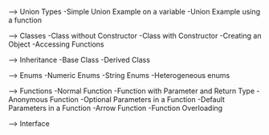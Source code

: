 --> Union Types
    -Simple Union Example on a variable
    -Union Example using a function

--> Classes
    -Class without Constructor
    -Class with Constructor
    -Creating an Object
    -Accessing Functions

--> Inheritance
    -Base Class
    -Derived Class

--> Enums
    -Numeric Enums
    -String Enums
    -Heterogeneous enums

--> Functions
    -Normal Function
    -Function with Parameter and Return Type
    -Anonymous Function
    -Optional Parameters in a Function
    -Default Parameters in a Function
    -Arrow Function
    -Function Overloading

--> Interface